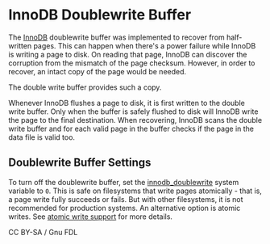 # InnoDB Doublewrite Buffer

The [InnoDB](./) doublewrite buffer was implemented to recover from half-written pages. This can happen when there's a power failure while InnoDB is writing a page to disk. On reading that page, InnoDB can discover the corruption from the mismatch of the page checksum. However, in order to recover, an intact copy of the page would be needed.

The double write buffer provides such a copy.

Whenever InnoDB flushes a page to disk, it is first written to the double write buffer. Only when the buffer is safely flushed to disk will InnoDB write the page to the final destination. When recovering, InnoDB scans the double write buffer and for each valid page in the buffer checks if the page in the data file is valid too.

## Doublewrite Buffer Settings

To turn off the doublewrite buffer, set the [innodb\_doublewrite](innodb-system-variables.md#innodb_doublewrite) system variable to `0`. This is safe on filesystems that write pages atomically - that is, a page write fully succeeds or fails. But with other filesystems, it is not recommended for production systems. An alternative option is atomic writes. See [atomic write support](../../../server-management/install-and-upgrade-mariadb/mariadb-performance-advanced-configurations/atomic-write-support.md) for more details.

CC BY-SA / Gnu FDL
